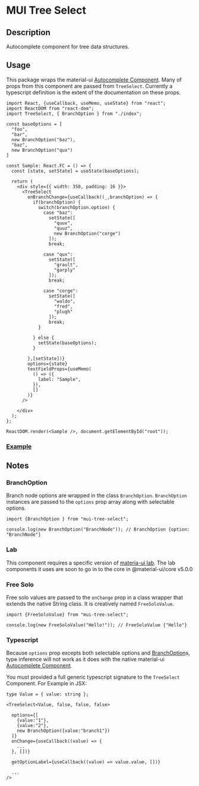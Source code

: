 # MUI Tree Select

## Description

Autocomplete component for tree data structures.

## Usage

This package wraps the material-ui [Autocomplete Component](https://material-ui.com/components/autocomplete/). Many of props from this component are passed from `TreeSelect`. Currently a typescript definition is the extent of the documentation on these props.

```
import React, {useCallback, useMemo, useState} from "react";
import ReactDOM from "react-dom";
import TreeSelect, { BranchOption } from "./index";

const baseOptions = [
  "foo",
  "bar",
  new BranchOption("baz"),
  "baz",
  new BranchOption("qux")
]

const Sample: React.FC = () => {
  const [state, setState] = useState(baseOptions);

  return (
    <div style={{ width: 350, padding: 16 }}>
      <TreeSelect
        onBranchChange={useCallback((_,branchOption) => {
          if(branchOption) {
            switch(branchOption.option) {
              case "baz":
                setState([
                  "quux",
                  "quuz",
                  new BranchOption("corge")
                ]);
                break;

              case "qux":
                setState([
                  "grault",
                  "garply"
                ]);
                break;

              case "corge":
                setState([
                  "waldo",
                  "fred",
                  "plugh"
                ]);
                break;
            }

          } else {
            setState(baseOptions);
          }

        },[setState])}
        options={state}
        textFieldProps={useMemo(
          () => ({
            label: "Sample",
          }),
          []
        )}
      />

    </div>
  );
};

ReactDOM.render(<Sample />, document.getElementById("root"));

```

### [Example](https://codesandbox.io/s/lucid-chaplygin-smyzk)

## Notes

### BranchOption

Branch node options are wrapped in the class `BranchOption`. `BranchOption` instances are passed to the `options` prop array along with selectable options.

```
import {BranchOption } from "mui-tree-select";

console.log(new BranchOption("BranchNode")); // BranchOption {option: "BranchNode"}
```

### Lab

This component requires a specific version of [materia-ui lab](https://material-ui.com/components/about-the-lab/#about-the-lab). The lab components it uses are soon to go in to the core in @material-ui/core v5.0.0

### Free Solo

Free solo values are passed to the `onChange` prop in a class wrapper that extends the native String class. It is creatively named `FreeSoloValue`.

```
import {FreeSoloValue} from "mui-tree-select";

console.log(new FreeSoloValue("Hello!")); // FreeSoloValue {"Hello"}

```

### Typescript

Because `options` prop excepts both selectable options and [BranchOption](#branchoption)s, type inference will not work as it does with the native material-ui [Autocomplete Component](https://material-ui.com/components/autocomplete/).

You must provided a full generic typescript signature to the `TreeSelect` Component. For Example in JSX:

```
type Value = { value: string };

<TreeSelect<Value, false, false, false>

  options={[
    {value:"1"},
    {value:"2"},
    new BranchOption({value:"branch1"})
  ]}
  onChange={useCallback((value) => {
    ...
  }, [])}

  getOptionLabel={useCallback((value) => value.value, [])}

  ...
/>

```
